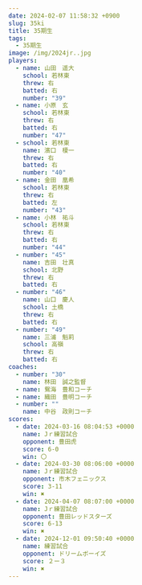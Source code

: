 ```yaml
---
date: 2024-02-07 11:58:32 +0900
slug: 35ki
title: 35期生
tags:
  - 35期生
image: /img/2024jr..jpg
players:
  - name: 山田　遥大
    school: 若林東
    threw: 右
    batted: 右
    number: "39"
  - name: 小原　玄
    school: 若林東
    threw: 右
    batted: 右
    number: "47"
  - school: 若林東
    name: 濱口　榎一
    threw: 右
    batted: 右
    number: "40"
  - name: 金田　凰希
    school: 若林東
    threw: 右
    batted: 左
    number: "43"
  - name: 小林　祐斗
    school: 若林東
    threw: 右
    batted: 右
    number: "44"
  - number: "45"
    name: 吉田　壮真
    school: 北野
    threw: 右
    batted: 右
  - number: "46"
    name: 山口　慶人
    school: 土橋
    threw: 右
    batted: 右
  - number: "49"
    name: 三浦　魁莉
    school: 高嶺
    threw: 右
    batted: 右
coaches:
  - number: "30"
    name: 林田　誠之監督
  - name: 鴛海　豊和コーチ
  - name: 織田　豊明コーチ
  - number: ""
    name: 中谷　政則コーチ
scores:
  - date: 2024-03-16 08:04:53 +0000
    name: Jｒ練習試合
    opponent: 豊田虎
    score: 6-0
    win: 〇
  - date: 2024-03-30 08:06:00 +0000
    name: Jｒ練習試合
    opponent: 市木フェニックス
    score: 3-11
    win: ✖
  - date: 2024-04-07 08:07:00 +0000
    name: Jｒ練習試合
    opponent: 豊田レッドスターズ
    score: 6-13
    win: ✖
  - date: 2024-12-01 09:50:40 +0000
    name: 練習試合
    opponent: ドリームボーイズ
    score: ２ー３
    win: ✖
---
```

